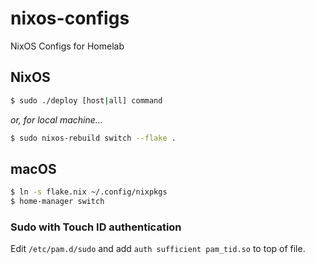 # nixos-configs

NixOS Configs for Homelab

## NixOS

```sh
$ sudo ./deploy [host|all] command
```

_or, for local machine..._

```sh
$ sudo nixos-rebuild switch --flake .
```

## macOS

```sh
$ ln -s flake.nix ~/.config/nixpkgs
$ home-manager switch
```

### Sudo with Touch ID authentication

Edit `/etc/pam.d/sudo` and add `auth sufficient pam_tid.so` to top of file.
